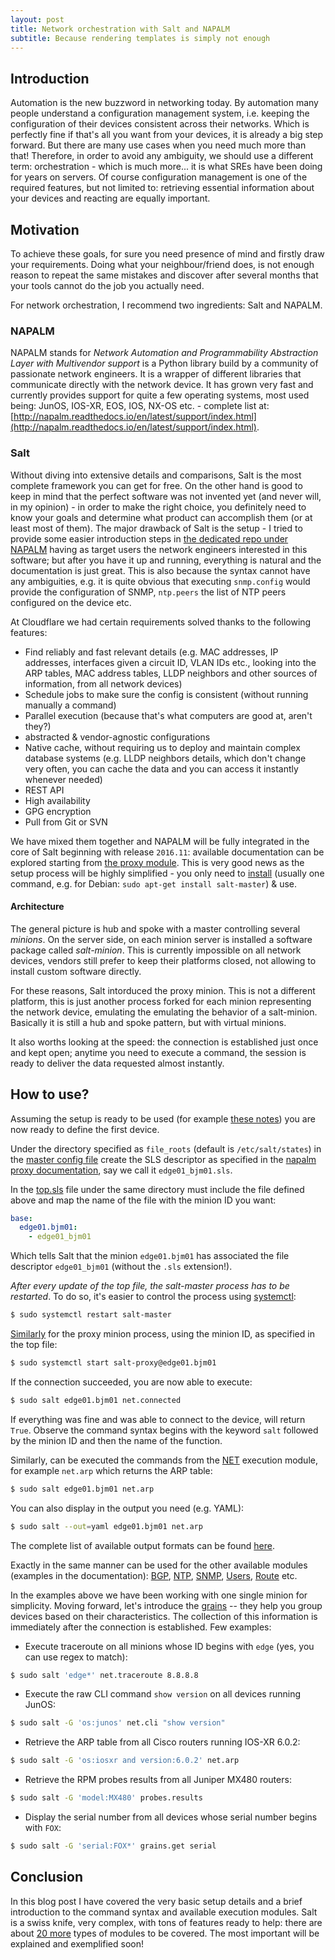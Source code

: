 ```yaml
---
layout: post
title: Network orchestration with Salt and NAPALM
subtitle: Because rendering templates is simply not enough
---
```


## Introduction

Automation is the new buzzword in networking today. By automation many people understand a configuration management system, i.e. keeping the configuration of their devices consistent across their networks. Which is perfectly fine if that's all you want from your devices, it is already a big step forward. But there are many use cases when you need much more than that! Therefore, in order to avoid any ambiguity, we should use a different term: orchestration - which is much more... it is what SREs have been doing for years on servers. Of course configuration management is one of the required features, but not limited to: retrieving essential information about your devices and reacting are equally important.

## Motivation

To achieve these goals, for sure you need presence of mind and firstly draw your requirements. Doing what your neighbour/friend does, is not enough reason to repeat the same mistakes and discover after several months that your tools cannot do the job you actually need.

For network orchestration, I recommend two ingredients: Salt and NAPALM.

### NAPALM

NAPALM stands for _Network Automation and Programmability Abstraction Layer with Multivendor support_ is a Python library build by a community of passionate network engineers. It is a wrapper of different libraries that communicate directly with the network device. It has grown very fast and currently provides support for quite a few operating systems, most used being: JunOS, IOS-XR, EOS, IOS, NX-OS etc. - complete list at: [http://napalm.readthedocs.io/en/latest/support/index.html](http://napalm.readthedocs.io/en/latest/support/index.html).

### Salt

Without diving into extensive details and comparisons, Salt is the most complete framework you can get for free. On the other hand is good to keep in mind that the perfect software was not invented yet (and never will, in my opinion) - in order to make the right choice, you definitely need to know your goals and determine what product can accomplish them (or at least most of them). The major drawback of Salt is the setup - I tried to provide some easier introduction steps in [the dedicated repo under NAPALM](https://github.com/napalm-automation/napalm-salt) having as target users the network engineers interested in this software; but after you have it up and running, everything is natural and the documentation is just great. This is also because the syntax cannot have any ambiguities, e.g. it is quite obvious that executing ```snmp.config``` would provide the configuration of SNMP, ```ntp.peers``` the list of NTP peers configured on the device etc.

At Cloudflare we had certain requirements solved thanks to the following features:

- Find reliably and fast relevant details (e.g. MAC addresses, IP addresses, interfaces given a circuit ID, VLAN IDs etc., looking into the ARP tables, MAC address tables, LLDP neighbors and other sources of information, from all network devices)
- Schedule jobs to make sure the config is consistent (without running manually a command)
- Parallel execution (because that's what computers are good at, aren't they?)
- abstracted & vendor-agnostic configurations
- Native cache, without requiring us to deploy and maintain complex database systems (e.g. LLDP neighbors details, which don't change very often, you can cache the data and you can access it instantly whenever needed)
- REST API
- High availability
- GPG encryption
- Pull from Git or SVN

We have mixed them together and NAPALM will be fully integrated in the core of Salt beginning with release ```2016.11```: available documentation can be explored starting from [the proxy module](https://docs.saltstack.com/en/develop/ref/proxy/all/salt.proxy.napalm.html). This is very good news as the setup process will be highly simplified - you only need to [install](https://docs.saltstack.com/en/latest/topics/installation/) (usually one command, e.g. for Debian: ```sudo apt-get install salt-master```) & use.

#### Architecture

The general picture is hub and spoke with a master controlling several _minions_. On the server side, on each minion server is installed a software package called _salt-minion_. This is currently impossible on all network devices, vendors still prefer to keep their platforms closed, not allowing to install custom software directly.

For these reasons, Salt intorduced the proxy minion. This is not a different platform, this is just another process forked for each minion representing the network device, emulating the emulating the behavior of a salt-minion. Basically it is still a hub and spoke pattern, but with virtual minions.

It also worths looking at the speed: the connection is established just once and kept open; anytime you need to execute a command, the session is ready to deliver the data requested almost instantly.

## How to use?

Assuming the setup is ready to be used (for example [these notes](https://github.com/napalm-automation/napalm-salt)) you are now ready to define the first device.

Under the directory specified as ```file_roots``` (default is ```/etc/salt/states```) in the [master config file](https://github.com/napalm-automation/napalm-salt/blob/master/master) create the SLS  descriptor as specified in the [napalm proxy documentation](https://docs.saltstack.com/en/develop/ref/proxy/all/salt.proxy.napalm.html), say we call it ```edge01_bjm01.sls```.

In the [top.sls](https://docs.saltstack.com/en/latest/ref/states/top.html) file under the same directory must include the file defined above and map the name of the file with the minion ID you want:

```yaml
base:
  edge01.bjm01:
    - edge01_bjm01
```

Which tells Salt that the minion ```edge01.bjm01``` has associated the file descriptor ```edge01_bjm01``` (without the ```.sls``` extension!).

*After every update of the top file, the salt-master process has to be restarted*. To do so, it's easier to control the process using [systemctl](https://github.com/napalm-automation/napalm-salt#running-the-master-as-a-service):

```bash
$ sudo systemctl restart salt-master
```

[Similarly](https://github.com/napalm-automation/napalm-salt#running-the-proxy-minion-as-a-service) for the proxy minion process, using the minion ID, as specified in the top file:

```bash
$ sudo systemctl start salt-proxy@edge01.bjm01
```

If the connection succeeded, you are now able to execute:

```bash
$ sudo salt edge01.bjm01 net.connected
```

If everything was fine and was able to connect to the device, will return ```True```. Observe the command syntax begins with the keyword ```salt``` followed by the minion ID and then the name of the function.

Similarly, can be executed the commands from the [NET](https://docs.saltstack.com/en/develop/ref/modules/all/salt.modules.napalm_network.html#module-salt.modules.napalm_network) execution module, for example ```net.arp``` which returns the ARP table:

```bash
$ sudo salt edge01.bjm01 net.arp
```

You can also display in the output you need (e.g. YAML):

```bash
$ sudo salt --out=yaml edge01.bjm01 net.arp
```

The complete list of available output formats can be found [here](https://docs.saltstack.com/en/latest/ref/renderers/#full-list-of-renderers).

Exactly in the same manner can be used for the other available modules (examples in the documentation): [BGP](https://docs.saltstack.com/en/develop/ref/modules/all/salt.modules.napalm_bgp.html#module-salt.modules.napalm_bgp), [NTP](https://docs.saltstack.com/en/develop/ref/modules/all/salt.modules.napalm_ntp.html#module-salt.modules.napalm_ntp), [SNMP](https://docs.saltstack.com/en/develop/ref/modules/all/salt.modules.napalm_snmp.html#module-salt.modules.napalm_snmp), [Users](https://docs.saltstack.com/en/develop/ref/modules/all/salt.modules.napalm_users.html#module-salt.modules.napalm_users), [Route](https://docs.saltstack.com/en/develop/ref/modules/all/salt.modules.napalm_route.html#module-salt.modules.napalm_route) etc.

In the examples above we have been working with one single minion for simplicity. Moving forward, let's introduce the [grains](https://docs.saltstack.com/en/develop/ref/grains/all/salt.grains.napalm.html#module-salt.grains.napalm) -- they help you group devices based on their characteristics. The collection of this information is immediately after the connection is established. Few examples:

- Execute traceroute on all minions whose ID begins with ```edge``` (yes, you can use regex to match):

```bash
$ sudo salt 'edge*' net.traceroute 8.8.8.8
```

- Execute the raw CLI command ```show version``` on all devices running JunOS:

```bash
$ sudo salt -G 'os:junos' net.cli "show version"
```

- Retrieve the ARP table from all Cisco routers running IOS-XR 6.0.2:

```bash
$ sudo salt -G 'os:iosxr and version:6.0.2' net.arp
```

- Retrieve the RPM probes results from all Juniper MX480 routers:

```bash
$ sudo salt -G 'model:MX480' probes.results
```

- Display the serial number from all devices whose serial number begins with ```FOX```:

```bash
$ sudo salt -G 'serial:FOX*' grains.get serial
```

## Conclusion

In this blog post I have covered the very basic setup details and a brief introduction to the command syntax and available execution modules. Salt is a swiss knife, very complex, with tons of features ready to help: there are about [20 more](https://docs.saltstack.com/en/latest/ref/index.html) types of modules to be covered. The most important will be explained and exemplified soon!
